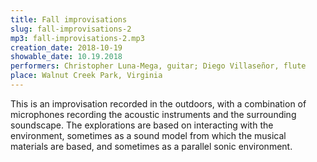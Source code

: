 ```yaml
---
title: Fall improvisations
slug: fall-improvisations-2
mp3: fall-improvisations-2.mp3
creation_date: 2018-10-19
showable_date: 10.19.2018
performers: Christopher Luna-Mega, guitar; Diego Villaseñor, flute
place: Walnut Creek Park, Virginia
---
```


This is an improvisation recorded in the outdoors, with a combination of microphones recording the acoustic instruments and the surrounding soundscape. The explorations are based on interacting with the environment, sometimes as a sound model from which the musical materials are based, and sometimes as a parallel sonic environment.